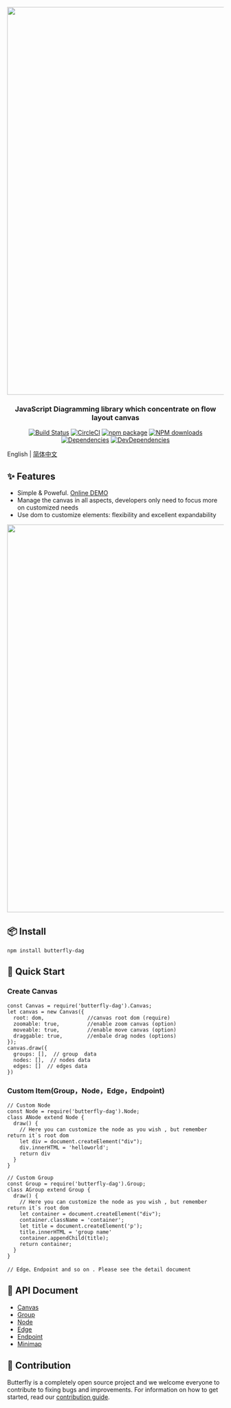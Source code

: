 <p align="center">
  <a href="http://noonnightstorm.github.io">
    <img width="900" src="http://img.alicdn.com/tfs/TB1TlngGFYqK1RjSZLeXXbXppXa-844-474.png">
  </a>
</p>

<h3 align="center">JavaScript Diagramming library which concentrate on flow layout canvas</h3>

<div align="center">

[![Build Status](https://dev.azure.com/noonnightstorm/butterfly/_apis/build/status/alibaba.butterfly?branchName=master)](https://dev.azure.com/noonnightstorm/butterfly/_build/latest?definitionId=1&branchName=master)
[![CircleCI](https://img.shields.io/circleci/project/github/alibaba/butterfly/master.svg?style=flat-square)](https://circleci.com/gh/alibaba/butterfly)
[![npm package](https://img.shields.io/npm/v/butterfly-dag.svg?style=flat-square)](https://www.npmjs.org/package/butterfly-dag)
[![NPM downloads](http://img.shields.io/npm/dm/butterfly-dag.svg?style=flat-square)](http://npmjs.com/butterfly-dag)
[![Dependencies](https://img.shields.io/david/alibaba/butterfly.svg?style=flat-square)](https://david-dm.org/alibaba/butterfly)
[![DevDependencies](https://img.shields.io/david/dev/alibaba/butterfly.svg?style=flat-square)](https://david-dm.org/alibaba/butterfly?type=dev)


</div>

English | [简体中文](./README.md)

## ✨ Features
* Simple & Poweful. [Online DEMO](https://noonnightstorm.github.io/)
* Manage the canvas in all aspects, developers only need to focus more on customized needs
* Use dom to customize elements: flexibility and excellent expandability

<p align="center">
  <img width="900" src="https://img.alicdn.com/tfs/TB1mwr0gbr1gK0jSZFDXXb9yVXa-1000-1000.png">
</p>

## 📦 Install
```
npm install butterfly-dag
```

## 🔨 Quick Start

### Create Canvas
```
const Canvas = require('butterfly-dag').Canvas;
let canvas = new Canvas({
  root: dom,              //canvas root dom (require)
  zoomable: true,         //enable zoom canvas (option)
  moveable: true,         //enable move canvas (option)
  draggable: true,        //enbale drag nodes (options)
});
canvas.draw({
  groups: [],  // group  data
  nodes: [],  // nodes data
  edges: []  // edges data
})
```

### Custom Item(Group，Node，Edge，Endpoint)
```
// Custom Node
const Node = require('butterfly-dag').Node;
class ANode extend Node {
  draw() {
    // Here you can customize the node as you wish , but remember return it`s root dom
    let div = document.createElement("div"); 
    div.innerHTML = 'helloworld';
    return div
  }
}

// Custom Group
const Group = require('butterfly-dag').Group;
class AGroup extend Group {
  draw() {
    // Here you can customize the node as you wish , but remember return it`s root dom
    let container = document.createElement("div"); 
    container.className = 'container';
    let title = document.createElement('p');
    title.innerHTML = 'group name'
    container.appendChild(title);
    return container;
  }
}

// Edge、Endpoint and so on . Please see the detail document
```

## 🔗 API Document
* [Canvas](./docs/en-US/canvas.md)
* [Group](./docs/en-US/group.md)
* [Node](./docs/en-US/node.md)
* [Edge](./docs/en-US/edge.md)
* [Endpoint](./docs/en-US/endpoint.md)
* [Minimap](./docs/en-US/minimap.md)

## 🤝 Contribution
Butterfly is a completely open source project and we welcome everyone to contribute to fixing bugs and improvements. For information on how to get started, read our [contribution guide](./docs/en-US/CONTRIBUTING.md).
